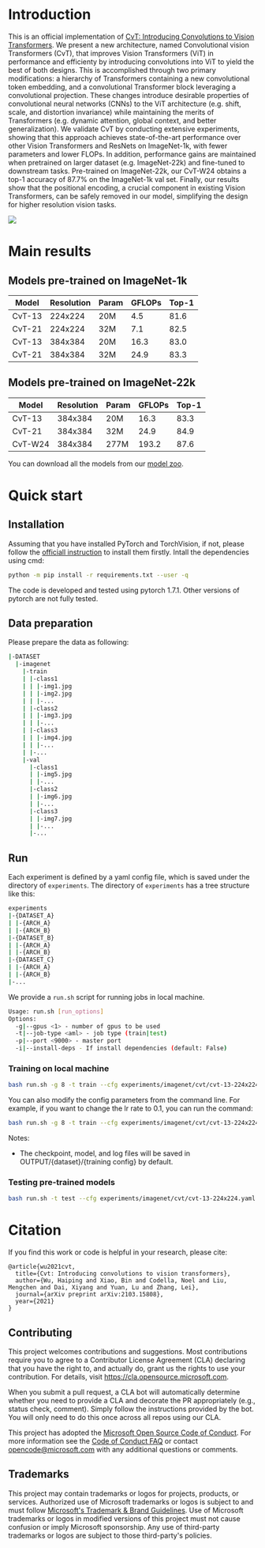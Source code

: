 # Introduction
This is an official implementation of [CvT: Introducing Convolutions to Vision Transformers](https://arxiv.org/abs/2103.15808). We present a new architecture, named Convolutional vision Transformers (CvT), that improves Vision Transformers (ViT) in performance and efficienty by introducing convolutions into ViT to yield the best of both designs. This is accomplished through two primary modifications: a hierarchy of Transformers containing a new convolutional token embedding, and a convolutional Transformer block leveraging a convolutional projection. These changes introduce desirable properties of convolutional neural networks (CNNs) to the ViT architecture (e.g. shift, scale, and distortion invariance) while maintaining the merits of Transformers (e.g. dynamic attention, global context, and better generalization). We validate CvT by conducting extensive experiments, showing that this approach achieves state-of-the-art performance over other Vision Transformers and ResNets on ImageNet-1k, with fewer parameters and lower FLOPs. In addition, performance gains are maintained when pretrained on larger dataset (e.g. ImageNet-22k) and fine-tuned to downstream tasks. Pre-trained on ImageNet-22k, our CvT-W24 obtains a top-1 accuracy of 87.7% on the ImageNet-1k val set. Finally, our results show that the positional encoding, a crucial component in existing Vision Transformers, can be safely removed in our model, simplifying the design for higher resolution vision tasks. 

![](figures/pipeline.svg)

# Main results
## Models pre-trained on ImageNet-1k
| Model  | Resolution | Param | GFLOPs | Top-1 |
|--------|------------|-------|--------|-------|
| CvT-13 | 224x224    | 20M   | 4.5    | 81.6  |
| CvT-21 | 224x224    | 32M   | 7.1    | 82.5  |
| CvT-13 | 384x384    | 20M   | 16.3   | 83.0  |
| CvT-21 | 384x384    | 32M   | 24.9   | 83.3  |

## Models pre-trained on ImageNet-22k
| Model   | Resolution | Param | GFLOPs | Top-1 |
|---------|------------|-------|--------|-------|
| CvT-13  | 384x384    | 20M   | 16.3   | 83.3  |
| CvT-21  | 384x384    | 32M   | 24.9   | 84.9  |
| CvT-W24 | 384x384    | 277M  | 193.2  | 87.6  |

You can download all the models from our [model zoo](https://1drv.ms/u/s!AhIXJn_J-blW9RzF3rMW7SsLHa8h?e=blQ0Al).


# Quick start
## Installation
Assuming that you have installed PyTorch and TorchVision, if not, please follow the [officiall instruction](https://pytorch.org/) to install them firstly. 
Intall the dependencies using cmd:

``` sh
python -m pip install -r requirements.txt --user -q
```

The code is developed and tested using pytorch 1.7.1. Other versions of pytorch are not fully tested.

## Data preparation
Please prepare the data as following:

``` sh
|-DATASET
  |-imagenet
    |-train
    | |-class1
    | | |-img1.jpg
    | | |-img2.jpg
    | | |-...
    | |-class2
    | | |-img3.jpg
    | | |-...
    | |-class3
    | | |-img4.jpg
    | | |-...
    | |-...
    |-val
      |-class1
      | |-img5.jpg
      | |-...
      |-class2
      | |-img6.jpg
      | |-...
      |-class3
      | |-img7.jpg
      | |-...
      |-...
```


## Run
Each experiment is defined by a yaml config file, which is saved under the directory of `experiments`. The directory of `experiments` has a tree structure like this:

``` sh
experiments
|-{DATASET_A}
| |-{ARCH_A}
| |-{ARCH_B}
|-{DATASET_B}
| |-{ARCH_A}
| |-{ARCH_B}
|-{DATASET_C}
| |-{ARCH_A}
| |-{ARCH_B}
|-...
```

We provide a `run.sh` script for running jobs in local machine.

``` sh
Usage: run.sh [run_options]
Options:
  -g|--gpus <1> - number of gpus to be used
  -t|--job-type <aml> - job type (train|test)
  -p|--port <9000> - master port
  -i|--install-deps - If install dependencies (default: False)
```

### Training on local machine

``` sh
bash run.sh -g 8 -t train --cfg experiments/imagenet/cvt/cvt-13-224x224.yaml
```

You can also modify the config parameters from the command line. For example, if you want to change the lr rate to 0.1, you can run the command:
``` sh
bash run.sh -g 8 -t train --cfg experiments/imagenet/cvt/cvt-13-224x224.yaml TRAIN.LR 0.1
```

Notes:
- The checkpoint, model, and log files will be saved in OUTPUT/{dataset}/{training config} by default.

### Testing pre-trained models

``` sh
bash run.sh -t test --cfg experiments/imagenet/cvt/cvt-13-224x224.yaml TEST.MODEL_FILE ${PRETRAINED_MODLE_FILE}
```

# Citation
If you find this work or code is helpful in your research, please cite:

```
@article{wu2021cvt,
  title={Cvt: Introducing convolutions to vision transformers},
  author={Wu, Haiping and Xiao, Bin and Codella, Noel and Liu, Mengchen and Dai, Xiyang and Yuan, Lu and Zhang, Lei},
  journal={arXiv preprint arXiv:2103.15808},
  year={2021}
}
```
## Contributing

This project welcomes contributions and suggestions.  Most contributions require you to agree to a
Contributor License Agreement (CLA) declaring that you have the right to, and actually do, grant us
the rights to use your contribution. For details, visit https://cla.opensource.microsoft.com.

When you submit a pull request, a CLA bot will automatically determine whether you need to provide
a CLA and decorate the PR appropriately (e.g., status check, comment). Simply follow the instructions
provided by the bot. You will only need to do this once across all repos using our CLA.

This project has adopted the [Microsoft Open Source Code of Conduct](https://opensource.microsoft.com/codeofconduct/).
For more information see the [Code of Conduct FAQ](https://opensource.microsoft.com/codeofconduct/faq/) or
contact [opencode@microsoft.com](mailto:opencode@microsoft.com) with any additional questions or comments.

## Trademarks

This project may contain trademarks or logos for projects, products, or services. Authorized use of Microsoft 
trademarks or logos is subject to and must follow 
[Microsoft's Trademark & Brand Guidelines](https://www.microsoft.com/en-us/legal/intellectualproperty/trademarks/usage/general).
Use of Microsoft trademarks or logos in modified versions of this project must not cause confusion or imply Microsoft sponsorship.
Any use of third-party trademarks or logos are subject to those third-party's policies.

